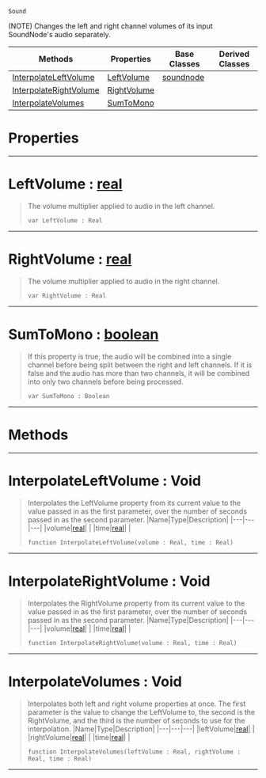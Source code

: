  `Sound`

(NOTE) Changes the left and right channel volumes of its input SoundNode's audio separately.

|Methods|Properties|Base Classes|Derived Classes|
|---|---|---|---|
|[ InterpolateLeftVolume](https://github.com/zeroengineteam/ZeroDocs/blob/master/code_reference/class_reference/panningnode.markdown#interpolateleftvolume-vo)|[ LeftVolume](https://github.com/zeroengineteam/ZeroDocs/blob/master/code_reference/class_reference/panningnode.markdown#leftvolume-zero-engine-d)|[soundnode](https://github.com/zeroengineteam/ZeroDocs/blob/master/code_reference/class_reference/soundnode.markdown)| |
|[ InterpolateRightVolume](https://github.com/zeroengineteam/ZeroDocs/blob/master/code_reference/class_reference/panningnode.markdown#interpolaterightvolume-v)|[ RightVolume](https://github.com/zeroengineteam/ZeroDocs/blob/master/code_reference/class_reference/panningnode.markdown#rightvolume-zero-engine)| | |
|[ InterpolateVolumes](https://github.com/zeroengineteam/ZeroDocs/blob/master/code_reference/class_reference/panningnode.markdown#interpolatevolumes-void)|[ SumToMono](https://github.com/zeroengineteam/ZeroDocs/blob/master/code_reference/class_reference/panningnode.markdown#sumtomono-zero-engine-do)| | |


 #  Properties


---  
 #  LeftVolume : [real](https://github.com/zeroengineteam/ZeroDocs/blob/master/code_reference/zilch_base_types/real.markdown)

> The volume multiplier applied to audio in the left channel.
> ``` lang=cpp, name=Zilch
> var LeftVolume : Real


---  
 #  RightVolume : [real](https://github.com/zeroengineteam/ZeroDocs/blob/master/code_reference/zilch_base_types/real.markdown)

> The volume multiplier applied to audio in the right channel.
> ``` lang=cpp, name=Zilch
> var RightVolume : Real


---  
 #  SumToMono : [boolean](https://github.com/zeroengineteam/ZeroDocs/blob/master/code_reference/zilch_base_types/boolean.markdown)

> If this property is true, the audio will be combined into a single channel before being split between the right and left channels. If it is false and the audio has more than two channels, it will be combined into only two channels before being processed.
> ``` lang=cpp, name=Zilch
> var SumToMono : Boolean


---  
 #  Methods


---  
 #  InterpolateLeftVolume : Void

> Interpolates the LeftVolume property from its current value to the value passed in as the first parameter, over the number of seconds passed in as the second parameter.
> |Name|Type|Description|
> |---|---|---|
> |volume|[real](https://github.com/zeroengineteam/ZeroDocs/blob/master/code_reference/zilch_base_types/real.markdown)| |
> |time|[real](https://github.com/zeroengineteam/ZeroDocs/blob/master/code_reference/zilch_base_types/real.markdown)| |
> ``` lang=cpp, name=Zilch
> function InterpolateLeftVolume(volume : Real, time : Real)
> ``` 


---  
 #  InterpolateRightVolume : Void

> Interpolates the RightVolume property from its current value to the value passed in as the first parameter, over the number of seconds passed in as the second parameter.
> |Name|Type|Description|
> |---|---|---|
> |volume|[real](https://github.com/zeroengineteam/ZeroDocs/blob/master/code_reference/zilch_base_types/real.markdown)| |
> |time|[real](https://github.com/zeroengineteam/ZeroDocs/blob/master/code_reference/zilch_base_types/real.markdown)| |
> ``` lang=cpp, name=Zilch
> function InterpolateRightVolume(volume : Real, time : Real)
> ``` 


---  
 #  InterpolateVolumes : Void

> Interpolates both left and right volume properties at once. The first parameter is the value to change the LeftVolume to, the second is the RightVolume, and the third is the number of seconds to use for the interpolation.
> |Name|Type|Description|
> |---|---|---|
> |leftVolume|[real](https://github.com/zeroengineteam/ZeroDocs/blob/master/code_reference/zilch_base_types/real.markdown)| |
> |rightVolume|[real](https://github.com/zeroengineteam/ZeroDocs/blob/master/code_reference/zilch_base_types/real.markdown)| |
> |time|[real](https://github.com/zeroengineteam/ZeroDocs/blob/master/code_reference/zilch_base_types/real.markdown)| |
> ``` lang=cpp, name=Zilch
> function InterpolateVolumes(leftVolume : Real, rightVolume : Real, time : Real)
> ``` 


---  
 

 